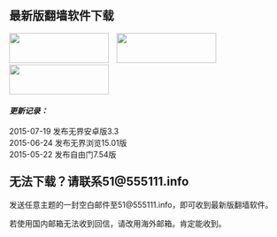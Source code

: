 <html>
<head>
<style>
p.small {
    line-height: 0.5;
}
p.big {
    line-height: 2;
}
</style>
</head>
<body>
<h2 class="GeneratedText">最新版翻墙软件下载</h2>
<a href="http://git.io/HNvvvQ"><div id="images"><img src="https://cloud.githubusercontent.com/assets/13546896/8962834/542bc3b2-35f7-11e5-8cd8-d275cecec187.jpg" width="180"  height="54"></a>
<a href="https://git.io/fgp" target="_blank"><img src="https://cloud.githubusercontent.com/assets/13546896/8962833/542b236c-35f7-11e5-9b6b-5ecef4e6a46e.jpg" width="180"  height="54" hspace= 10>
<a href="http://git.io/2S1IBQ" target="_blank"><img src="https://cloud.githubusercontent.com/assets/13546896/8963614/a7cea12a-35fb-11e5-8285-2c052e5ea386.jpg" width="180"  height="54" hspace= 0></a>

<h5 class="GeneratedText">更新记录：</h5>

<p class="small">2015-07-19 发布无界安卓版3.3</p>
<p class="small">2015-06-24 发布无界浏览15.01版</p>
<p class="small">2015-05-22 发布自由门7.54版</p>



<h2 class="GeneratedText">无法下载？请联系51@555111.info</h2>
发送任意主题的一封空白邮件至51@555111.info，即可收到最新版翻墙软件。</p>若使用国内邮箱无法收到回信，请改用海外邮箱。肯定能收到。
</body>
</html>
